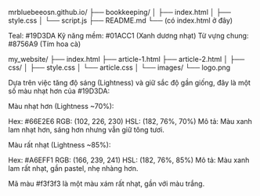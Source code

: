 mrbluebeeosn.github.io/
├── bookkeeping/
│   ├── index.html
│   ├── style.css
│   └── script.js
├── README.md
└── (có index.html ở đây)

Teal: #19D3DA
Kỹ năng mềm: #01ACC1 (Xanh dương nhạt)
Từ vựng chung: #8756A9 (Tím hoa cà)

my_website/
├── index.html
├── article-1.html
├── article-2.html
│
├── css/
│   ├── style.css
│   └── article.css
│
└── images/
    └── logo.png

Dựa trên việc tăng độ sáng (Lightness) và giữ sắc độ gần giống, đây là một số màu nhạt hơn của #19D3DA:

Màu nhạt hơn (Lightness ~70%):

Hex: #66E2E6
RGB: (102, 226, 230)
HSL: (182, 76%, 70%)
Mô tả: Màu xanh lam nhạt hơn, sáng hơn nhưng vẫn giữ tông tươi.


Màu rất nhạt (Lightness ~85%):

Hex: #A6EFF1
RGB: (166, 239, 241)
HSL: (182, 76%, 85%)
Mô tả: Màu xanh lam rất nhạt, gần pastel, nhẹ nhàng hơn.

Mã màu #f3f3f3 là một màu xám rất nhạt, gần với màu trắng.
